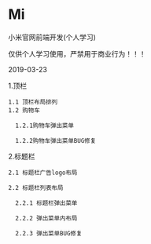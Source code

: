 # Mi
小米官网前端开发(个人学习)

仅供个人学习使用，严禁用于商业行为！！！

2019-03-23

  1.顶栏

    1.1 顶栏布局排列
    1.2 购物车

      1.2.1购物车弹出菜单

      1.2.2购物车弹出菜单BUG修复

  2.标题栏

    2.1 标题栏广告logo布局

    2.2 标题栏列表布局

      2.2.1 标题栏弹出菜单

      2.2.2 弹出菜单内布局

      2.2.3 弹出菜单BUG修复

